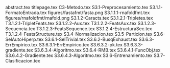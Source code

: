 abstract.tex
titlepage.tex
C3-Metodo.tex
S3.1-Preprocesamiento.tex
S3.1.1-FormatoEntrada.tex
figures/fastafmt/fasta.png
S3.1.1.1-rnafoldfmt.tex
figures/rnafoldfmt/rnafold.png
S3.1.2-Caracts.tex
S3.1.2.1-Tripletes.tex
T3.1.2.1-TripletFeats.tex
S3.1.2.2-Aux.tex
T3.1.2.2-FeatsAux.tex
S3.1.2.3-Secuencia.tex
T3.1.2.3-FeatsSequence.tex
S3.1.2.4-EstructuraSec.tex
T3.1.2.4-FeatsStructure.tex
S3.4-Normalizacion.tex
S3.5-Particion.tex
S3.6-SelAutoHiperp.tex
S3.6.1-SelTrivial.tex
S3.6.2-BusqExhaust.tex
S3.6.3-ErrEmpirico.tex
S3.6.3.1-ErrEmpirico.tex
S3.6.3.2-pk.tex
S3.6.3.3-gradiente.tex
S3.6.3.4-Algoritmo.tex
S3.6.4-RMB.tex
S3.6.4.1-FuncObj.tex
S3.6.4.2-Gradiente.tex
S3.6.4.3-Algoritmo.tex
S3.6-Entrenamiento.tex
S3.7-Clasificacion.tex
